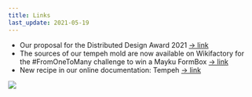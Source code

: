 ```yaml
---
title: Links
last_update: 2021-05-19
---
```


- Our proposal for the Distributed Design Award 2021 [→ link](https://distributeddesign.eu/awards/entries/domingo-club-incubator/)
- The sources of our tempeh mold are now available on Wikifactory for the #FromOneToMany challenge to win a Mayku FormBox [→ link](https://wikifactory.com/@domingoclub/tempeh-molds)
- New recipe in our online documentation: Tempeh [→ link](https://domingoclub.com/soy-tempeh.html)

![](grains.png)
